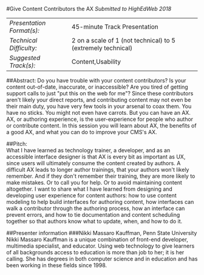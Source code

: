 #Give Content Contributors the AX
_Submitted to HighEdWeb 2018_

|                             |                               |
| --------------------------- | ----------------------------- |
| *Presentation Format(s):*   | 45-minute Track Presentation  |
| *Technical Difficulty:*     | 2 on a scale of 1 (not technical) to 5 (extremely technical) |
| *Suggested Track(s):*       | Content,Usability             |

##Abstract:	
Do you have trouble with your content contributors? Is your content out-of-date, inaccurate, or inaccessible? Are you tired of getting support calls to just "put this on the web for me"? Since these contributors aren't likely your direct reports, and contributing content may not even be their main duty, you have very few tools in your arsenal to coax them. You have no sticks. You might not even have carrots. But you can have an AX. AX, or authoring experience, is the user-experience for people who author or contribute content. In this session you will learn about AX, the benefits of a good AX, and what you can do to improve your CMS's AX.

##Pitch:	
What I have learned as technology trainer, a developer, and as an accessible interface designer is that AX is every bit as important as UX, since users will ultimately consume the content created by authors. A difficult AX leads to longer author trainings, that your authors won't likely remember. And if they don't remember their training, they are more likely to make mistakes. Or to call you for help. Or to avoid maintaining content altogether. I want to share what I have learned from designing and developing user experience for content authors: how to use content modeling to help build interfaces for authoring content, how interfaces can walk a contributor through the authoring process, how an interface can prevent errors, and how to tie documentation and content scheduling together so that authors know what to update, when, and how to do it.

##Presenter information
###Nikki Massaro Kauffman, Penn State University
Nikki Massaro Kauffman is a unique combination of front-end developer, multimedia specialist, and educator. Using web technology to give learners of all backgrounds access to education is more than job to her; it is her calling. She has degrees in both computer science and in education and has been working in these fields since 1998.
 